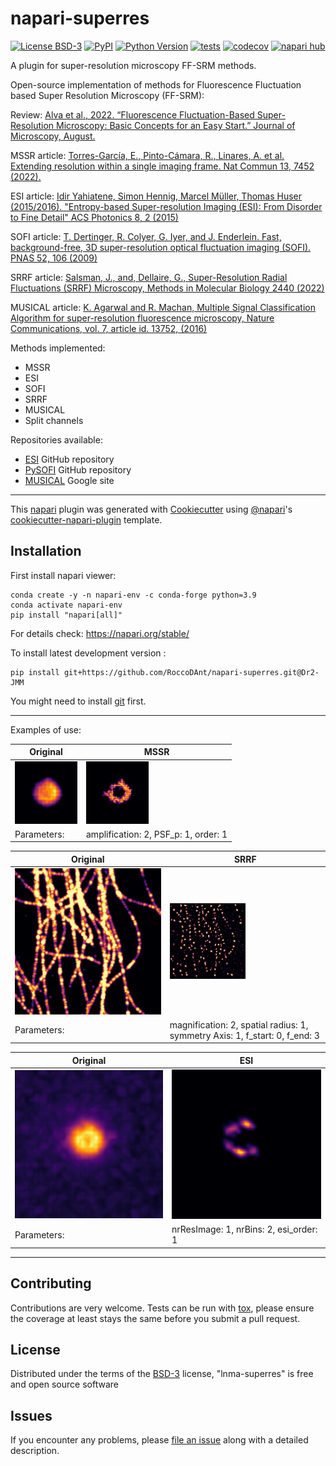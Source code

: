 <!-- # napari-superres

[![License](https://img.shields.io/pypi/l/napari-superres.svg?color=green)](https://github.com/RoccoDAnt/napari-superres/raw/main/LICENSE)
[![PyPI](https://img.shields.io/pypi/v/napari-superres.svg?color=green)](https://pypi.org/project/napari-superres)
[![Python Version](https://img.shields.io/pypi/pyversions/napari-superres.svg?color=green)](https://python.org)
[![tests](https://github.com/RoccoDAnt/napari-superres/workflows/tests/badge.svg)](https://github.com/RoccoDAnt/napari-superres/actions)
[![codecov](https://codecov.io/gh/RoccoDAnt/napari-superres/branch/main/graph/badge.svg)](https://codecov.io/gh/RoccoDAnt/napari-superres)
[![napari hub](https://img.shields.io/endpoint?url=https://api.napari-hub.org/shields/napari-superres)](https://napari-hub.org/plugins/napari-superres)

napari-superres, a plugin for super-resolution microscopy

Open-source implementation of methods for Fluorescence Fluctuation based Super Resolution Microscopy (FF-SRM)

Review: [Alva et al., 2022. “Fluorescence Fluctuation-Based Super-Resolution Microscopy: Basic Concepts for an Easy Start.” Journal of Microscopy, August. https://doi.org/10.1111/jmi.13135](https://onlinelibrary.wiley.com/doi/10.1111/jmi.13135)

Implemented methods so far:
- SRRF
- MSSR
- ESI
<br>


| **Super Resolution Radial Fluctuations (SRRF)**  | **Mean-Shift Super Resolution (MSSR)** | **Entropy-based Super-resolution Imaging (ESI)** |
| --- | --- | --- |
| ![](docs/Fig_7_SRRF_Alva_2022.png) | ![](docs/Fig_2a_MSSR_Garcia_2021.png) | ![](docs/Fig_6_ESI_Alva_2022.png) |
from Fig. 7 of [Alva et al., 2022](https://onlinelibrary.wiley.com/doi/10.1111/jmi.13135) | from Fig. 2 of [García et al., 2021](https://www.biorxiv.org/content/10.1101/2021.10.17.464398v2.full)|  from Fig. 6 of [Alva et al., 2022](https://onlinelibrary.wiley.com/doi/10.1111/jmi.13135)|

References:<br>

[Alva et al. “Fluorescence Fluctuation-Based Super-Resolution Microscopy: Basic Concepts for an Easy Start.” Journal of Microscopy, August (2022). https://doi.org/10.1111/jmi.13135](https://onlinelibrary.wiley.com/doi/10.1111/jmi.13135)

[García, E. T. et al. Nanoscopic resolution within a single imaging frame. bioRxiv 2021.10.17.464398 (2021) doi:10.1101/2021.10.17.464398](https://www.biorxiv.org/content/10.1101/2021.10.17.464398v2.full)

----------------------------------
Examples of use:

| **Original**  | **MSSR** |
| --- | --- |
| ![](docs/MSSR_original_donuts.png) | ![](docs/MSSR_Processed_amp_2_PSFp_1_order_1_raw7_100_donuts.png) |
| Parameters: | amplification: 2, PSF_p: 1, order: 1 |

| **Original**  | **SRRF** |
| --- | --- |
| ![](docs/SRRF_Original_Microtubules.png) | ![](docs/SRRF_processed_mag_2_rad_3_symAxis_3_fstart_0_fend_3_Microtubules.png)|
| Parameters: | magnification: 2, spatial radius: 1, symmetry Axis: 1, f_start: 0, f_end: 3|

| **Original**  | **ESI** |
| --- | --- |
| ![](docs/ESI_Original_donuts.png) | ![](docs/ESI_Processed_nrResImage_1_nrBins_2_esi_order_1_donuts.png) |
| Parameters: | nrResImage: 1, nrBins: 2, esi_order: 1 |

----------------------------------

This [napari] plugin was generated with [Cookiecutter] using [@napari]'s [cookiecutter-napari-plugin] template.

<!--
Don't miss the full getting started guide to set up your new package:
https://github.com/napari/cookiecutter-napari-plugin#getting-started

and review the napari docs for plugin developers:
https://napari.org/plugins/stable/index.html


## Installation
Create a Conda environment and install napari:

    conda create -y -n napari-sr -c conda-forge python=3.8
    conda activate napari-sr
    pip install "napari[all]“

Work in progress - Tested on napari 0.4.13:

    pip install napari==0.4.13
    pip install imageio_ffmpeg
    pip install matplotlib
    conda install git
    pip install git+https://github.com/RoccoDAnt/napari-superres.git

## Contributing

Contributions are very welcome. Tests can be run with [tox], please ensure
the coverage at least stays the same before you submit a pull request.

## License

Distributed under the terms of the [BSD-3] license,
"napari-superres" is free and open source software

## Issues

If you encounter any problems, please [file an issue] along with a detailed description.

[napari]: https://github.com/napari/napari
[Cookiecutter]: https://github.com/audreyr/cookiecutter
[@napari]: https://github.com/napari
[MIT]: http://opensource.org/licenses/MIT
[BSD-3]: http://opensource.org/licenses/BSD-3-Clause
[GNU GPL v3.0]: http://www.gnu.org/licenses/gpl-3.0.txt
[GNU LGPL v3.0]: http://www.gnu.org/licenses/lgpl-3.0.txt
[Apache Software License 2.0]: http://www.apache.org/licenses/LICENSE-2.0
[Mozilla Public License 2.0]: https://www.mozilla.org/media/MPL/2.0/index.txt
[cookiecutter-napari-plugin]: https://github.com/napari/cookiecutter-napari-plugin

[file an issue]: https://github.com/RoccoDAnt/napari-superres/issues

[napari]: https://github.com/napari/napari
[tox]: https://tox.readthedocs.io/en/latest/
[pip]: https://pypi.org/project/pip/
[PyPI]: https://pypi.org/ -->


# napari-superres

[![License BSD-3](https://img.shields.io/pypi/l/lnma-superres.svg?color=green)](https://github.com/Dr2-JMM/lnma-superres/raw/main/LICENSE)
[![PyPI](https://img.shields.io/pypi/v/lnma-superres.svg?color=green)](https://pypi.org/project/lnma-superres)
[![Python Version](https://img.shields.io/pypi/pyversions/lnma-superres.svg?color=green)](https://python.org)
[![tests](https://github.com/Dr2-JMM/lnma-superres/workflows/tests/badge.svg)](https://github.com/Dr2-JMM/lnma-superres/actions)
[![codecov](https://codecov.io/gh/Dr2-JMM/lnma-superres/branch/main/graph/badge.svg)](https://codecov.io/gh/Dr2-JMM/lnma-superres)
[![napari hub](https://img.shields.io/endpoint?url=https://api.napari-hub.org/shields/lnma-superres)](https://napari-hub.org/plugins/lnma-superres)


A plugin for super-resolution microscopy FF-SRM methods.

Open-source implementation of methods for Fluorescence Fluctuation based Super Resolution Microscopy (FF-SRM):

Review: [Alva et al., 2022. “Fluorescence Fluctuation-Based Super-Resolution Microscopy: Basic Concepts for an Easy Start.” Journal of Microscopy, August.](https://onlinelibrary.wiley.com/doi/10.1111/jmi.13135)

MSSR article: [Torres-García, E., Pinto-Cámara, R., Linares, A. et al. Extending resolution within a single imaging frame. Nat Commun 13, 7452 (2022).](https://doi.org/10.1038/s41467-022-34693-9)

ESI article: [Idir Yahiatene, Simon Hennig, Marcel Müller, Thomas Huser (2015/2016). "Entropy-based Super-resolution Imaging (ESI): From Disorder to Fine Detail" ACS Photonics 8, 2 (2015)](https://doi.org/10.1021/acsphotonics.5b00307)

SOFI article: [T. Dertinger, R. Colyer, G. Iyer, and J. Enderlein. Fast, background-free, 3D super-resolution optical fluctuation imaging (SOFI). PNAS 52, 106 (2009) ](https://doi.org/10.1073/pnas.0907866106)

SRRF article: [Salsman, J.,  and, Dellaire, G., Super-Resolution Radial Fluctuations (SRRF) Microscopy, Methods in Molecular Biology 2440 (2022)](https://link.springer.com/protocol/10.1007/978-1-0716-2051-9_14)

MUSICAL article: [K. Agarwal and R. Machan, Multiple Signal Classification Algorithm for super-resolution fluorescence microscopy, Nature Communications, vol. 7, article id. 13752, (2016)](https://www.nature.com/articles/ncomms13752)



Methods implemented:
- MSSR
- ESI
- SOFI
- SRRF
- MUSICAL
- Split channels

Repositories available:
- [ESI](https://github.com/biophotonics-bielefeld/ESI) GitHub repository
- [PySOFI](https://github.com/xiyuyi-at-LLNL/pysofi) GitHub repository
- [MUSICAL](https://sites.google.com/site/uthkrishth/musical) Google site

----------------------------------


This [napari] plugin was generated with [Cookiecutter] using [@napari]'s [cookiecutter-napari-plugin] template.

<!--
Don't miss the full getting started guide to set up your new package:
https://github.com/napari/cookiecutter-napari-plugin#getting-started

and review the napari docs for plugin developers:
https://napari.org/stable/plugins/index.html
-->

## Installation
First install napari viewer:

    conda create -y -n napari-env -c conda-forge python=3.9
    conda activate napari-env
    pip install "napari[all]"

For details check: https://napari.org/stable/

<!-- Then, you can install `lnma-superres` napari plugins via [pip]:

    pip install lnma-superres -->



To install latest development version :

    pip install git+https://github.com/RoccoDAnt/napari-superres.git@Dr2-JMM

You might need to install [git](https://git-scm.com/book/en/v2/Getting-Started-Installing-Git) first.

----------------------------------
Examples of use:

| **Original**  | **MSSR** |
| --- | --- |
| ![](docs/MSSR_original_donuts.png) | ![](docs/MSSR_Processed_amp_2_PSFp_1_order_1_raw7_100_donuts.png) |
| Parameters: | amplification: 2, PSF_p: 1, order: 1 |

| **Original**  | **SRRF** |
| --- | --- |
| ![](docs/SRRF_Original_Microtubules.png) | <img src="docs/SRRF_processed_mag_2_rad_3_symAxis_3_fstart_0_fend_3_Microtubules.png" width=50% height=50%>|
| Parameters: | magnification: 2, spatial radius: 1, symmetry Axis: 1, f_start: 0, f_end: 3|

| **Original**  | **ESI** |
| --- | --- |
| ![](docs/ESI_Original_donuts.png) | ![](docs/ESI_Processed_nrResImage_1_nrBins_2_esi_order_1_donuts.png) |
| Parameters: | nrResImage: 1, nrBins: 2, esi_order: 1 |

----------------------------------



## Contributing

Contributions are very welcome. Tests can be run with [tox], please ensure
the coverage at least stays the same before you submit a pull request.

## License

Distributed under the terms of the [BSD-3] license,
"lnma-superres" is free and open source software

## Issues

If you encounter any problems, please [file an issue] along with a detailed description.

[napari]: https://github.com/napari/napari
[Cookiecutter]: https://github.com/audreyr/cookiecutter
[@napari]: https://github.com/napari
[MIT]: http://opensource.org/licenses/MIT
[BSD-3]: http://opensource.org/licenses/BSD-3-Clause
[GNU GPL v3.0]: http://www.gnu.org/licenses/gpl-3.0.txt
[GNU LGPL v3.0]: http://www.gnu.org/licenses/lgpl-3.0.txt
[Apache Software License 2.0]: http://www.apache.org/licenses/LICENSE-2.0
[Mozilla Public License 2.0]: https://www.mozilla.org/media/MPL/2.0/index.txt
[cookiecutter-napari-plugin]: https://github.com/napari/cookiecutter-napari-plugin

[file an issue]: https://github.com/Dr2-JMM/lnma-superres/issues

[napari]: https://github.com/napari/napari
[tox]: https://tox.readthedocs.io/en/latest/
[pip]: https://pypi.org/project/pip/
[PyPI]: https://pypi.org/

